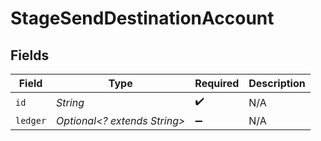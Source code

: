 # StageSendDestinationAccount


## Fields

| Field                        | Type                         | Required                     | Description                  |
| ---------------------------- | ---------------------------- | ---------------------------- | ---------------------------- |
| `id`                         | *String*                     | :heavy_check_mark:           | N/A                          |
| `ledger`                     | *Optional<? extends String>* | :heavy_minus_sign:           | N/A                          |